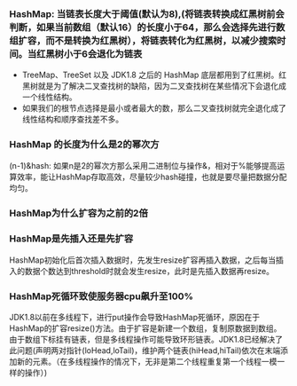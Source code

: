 ### HashMap: 当链表长度大于阈值(默认为8),(将链表转换成红黑树前会判断，如果当前数组（默认16）的长度小于64，那么会选择先进行数组扩容，而不是转换为红黑树），将链表转化为红黑树，以减少搜索时间。当红黑树小于6会退化为链表
- TreeMap、TreeSet 以及 JDK1.8 之后的 HashMap 底层都用到了红黑树。红黑树就是为了解决二叉查找树的缺陷，因为二叉查找树在某些情况下会退化成一个线性结构。
- 如果我们的根节点选择是最小或者最大的数，那么二叉查找树就完全退化成了线性结构和顺序查找差不多。

### HashMap 的长度为什么是2的幂次方
(n-1)&hash: 如果n是2的幂次方那么采用二进制位与操作&，相对于%能够提高运算效率，能让HashMap存取高效，尽量较少hash碰撞，也就是要尽量把数据分配均匀。

### HashMap为什么扩容为之前的2倍


### HashMap是先插入还是先扩容
HashMap初始化后首次插入数据时，先发生resize扩容再插入数据，之后每当插入的数据个数达到threshold时就会发生resize，此时是先插入数据再resize。

### HashMap死循环致使服务器cpu飙升至100%
JDK1.8以前在多线程下，进行put操作会导致HashMap死循环，原因在于HashMap的扩容resize()方法。由于扩容是新建一个数组，复制原数据到数组。由于数组下标挂有链表，但是多线程操作可能导致环形链表。JDK1.8已经解决了此问题(声明两对指针(loHead,loTail)，维护两个链表(hiHead,hiTail)依次在末端添加新的元素。（在多线程操作的情况下，无非是第二个线程重复第一个线程一模一样的操作）)